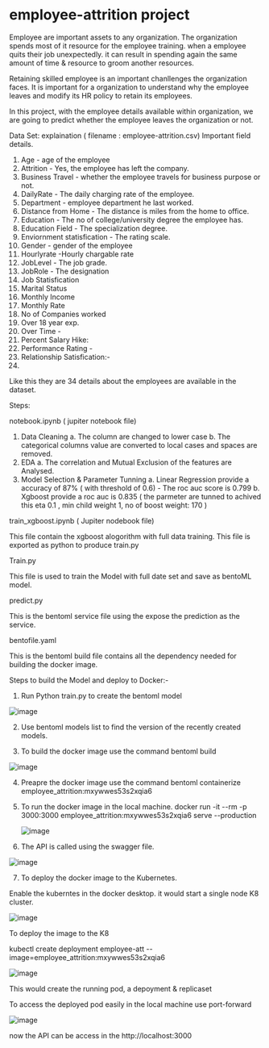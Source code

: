 # employee-attrition project 

Employee are important assets to any organization. The organization spends most of it resource for the employee training. when a employee quits their job unexpectedly. it can result in spending again the same amount of time & resource to groom another resources. 

Retaining skilled employee is an important chanllenges the organization faces. It is important for a organization to understand why the employee leaves and modify its HR policy to retain its employees. 

In this project, with the employee details available within organization, we are going to predict whether the employee leaves the organization or not. 



Data Set: explaination ( filename : employee-attrition.csv)
Important field details. 

1. Age - age of the employee 
2. Attrition - Yes, the employee has left the company. 
3. Business Travel - whether the employee travels for business purpose or not. 
4. DailyRate - The daily charging rate of the employee. 
5. Department - employee department he last worked. 
6. Distance from Home - The distance is miles from the home to office. 
7. Education - The no of college/university degree the employee has. 
8. Education Field - The specialization degree. 
9. Enviornment statisfication - The rating scale. 
10. Gender - gender of the employee 
11. Hourlyrate -Hourly chargable rate 
12. JobLevel - The job grade. 
13. JobRole - The designation 
14. Job Statisfication 
15. Marital Status 
16. Monthly Income 
17. Monthly Rate
18. No of Companies worked
19. Over 18 year exp. 
20. Over Time - 
21. Percent Salary Hike: 
22. Performance Rating - 
23. Relationship Satisfication:- 
24. 

Like this they are 34 details about the employees are available in the dataset. 


Steps: 

notebook.ipynb ( jupiter notebook file)

1.  Data Cleaning 
    a. The column are changed to lower case 
    b. The categorical columns value are converted to local cases and spaces are removed. 
2. EDA 
    a. The correlation and Mutual Exclusion of the features are Analysed. 
3. Model Selection & Parameter Tunning 
    a. Linear Regression provide a accuracy of 87% ( with threshold of 0.6) - The roc auc score is 0.799
    b. Xgboost provide a roc auc is 0.835 ( the parmeter are tunned to achived this eta 0.1 , min child weight 1, no of boost weight: 170 ) 


train_xgboost.ipynb ( Jupiter nodebook file) 

This file contain the xgboost alogorithm with full data training. This file is exported as python to produce train.py

Train.py 

This file is used to train the Model with full date set and save as bentoML model. 

predict.py 

This is the bentoml service file using the expose the prediction as the service. 

bentofile.yaml 

This is the bentoml build file contains all the dependency needed for building the docker image. 





Steps to build the Model and deploy to Docker:- 

1. Run Python train.py to create the bentoml model 

![image](https://user-images.githubusercontent.com/117583458/200181003-737c3f6d-9e52-4bf8-ab1e-46b72efde644.png)



2. Use bentoml models list to find the version of the recently created models. 


3. To build the docker image use the command bentoml build 

![image](https://user-images.githubusercontent.com/117583458/200181221-a07737fb-c89d-458a-9cb4-4fabb8a5f52d.png)

4.  Preapre the docker image  use the command  bentoml containerize employee_attrition:mxywwes53s2xqia6

5. To run the docker image in the local machine. 
    docker run -it --rm -p 3000:3000 employee_attrition:mxywwes53s2xqia6 serve --production
    
    ![image](https://user-images.githubusercontent.com/117583458/200181343-638e11bd-c653-4a9c-ba2a-58e6bd7b9f19.png)

6.  The API is called using the swagger file. 

![image](https://user-images.githubusercontent.com/117583458/200181399-5a7f0250-c7d0-4df1-a0db-0ad351df6656.png)

    
7.  To deploy the docker image to the Kubernetes. 

Enable the kuberntes in the docker desktop. it would start a single node K8 cluster. 

![image](https://user-images.githubusercontent.com/117583458/200181834-53ee9f4e-9606-4256-9212-e3117485fa5a.png)


To deploy the image to the K8 

kubectl create deployment employee-att --image=employee_attrition:mxywwes53s2xqia6

![image](https://user-images.githubusercontent.com/117583458/200183360-145274a8-ad1e-479b-9d82-7a00b16f0c23.png)

This would create the running pod, a depoyment & replicaset

To access the deployed pod easily in the local machine use port-forward

![image](https://user-images.githubusercontent.com/117583458/200183408-27eb9574-6a33-4404-b868-54ed82abf97a.png)


now the API can be access in the http://localhost:3000 

   
    

